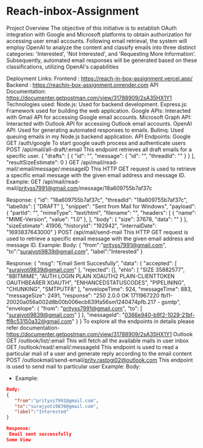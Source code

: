 # Reach-inbox-Assignment
Project Overview
The objective of this initiative is to establish OAuth integration with Google and Microsoft platforms to obtain authorization for accessing user email accounts. Following email retrieval, the system will employ OpenAI to analyze the content and classify emails into three distinct categories: 'Interested', 'Not Interested', and 'Requesting More Information'. Subsequently, automated email responses will be generated based on these classifications, utilizing OpenAI's capabilities

Deployment Links:
Frontend : https://reach-in-box-assignment.vercel.app/
Backend : https://reachin-box-assignment.onrender.com
API Documentation: https://documenter.getpostman.com/view/31788909/2sA35HX1Y1
Technologies used:
Node.js: Used for backend development.
Express.js: Framework used for building the web application.
Google APIs: Interacted with Gmail API for accessing Google email accounts.
Microsoft Graph API: Interacted with Outlook API for accessing Outlook email accounts.
OpenAI API: Used for generating automated responses to emails.
Bullmq: Used queuing emails in my Node.js backend application.
API Endpoints:
Google
GET /auth/google
To start google oauth process and authenticate users
POST /api/mail/all-draft/:email
This endpoint retrieves all draft emails for a specific user.
{
    "drafts": [
        {
            "id": "",
            "message": {
                "id": "",
                "threadId": ""
            }
        }
    ],
    "resultSizeEstimate": 0
}
GET /api/mail/read-mail/:email/message/:messageID
This HTTP GET request is used to retrieve a specific email message with the given email address and message ID.
Example:
GET /api/mail/read-mail/prityss7991@gmail.com/message/18a609755b7af37c

Response:
{
    "id": "18a609755b7af37c",
    "threadId": "18a609755b7af37c",
    "labelIds": [
        "DRAFT"
    ],
    "snippet": "Sent from Mail for Windows",
    "payload": {
        "partId": "",
        "mimeType": "text/html",
        "filename": "",
        "headers": [
            {
                "name": "MIME-Version",
                "value": "1.0"
            },
        ],
        "body": {
            "size": 37678,
            "data": ""
        }
    },
    "sizeEstimate": 41906,
    "historyId": "192942",
    "internalDate": "1693837643000"
}
POST /api/mail/send-mail
This HTTP GET request is used to retrieve a specific email message with the given email address and message ID.
Example:
Body:
{
   "from":"prityss7991@gmail.com",
   "to":"surajyoti9839@gmail.com",
   "label":"Interested"
}

Response:
{
    "msg": "Email Sent Succesfully",
    "data": {
        "accepted": [
            "surajyoti9839@gmail.com"
        ],
        "rejected": [],
        "ehlo": [
            "SIZE 35882577",
            "8BITMIME",
            "AUTH LOGIN PLAIN XOAUTH2 PLAIN-CLIENTTOKEN OAUTHBEARER XOAUTH",
            "ENHANCEDSTATUSCODES",
            "PIPELINING",
            "CHUNKING",
            "SMTPUTF8"
        ],
        "envelopeTime": 924,
        "messageTime": 883,
        "messageSize": 2491,
        "response": "250 2.0.0 OK  1711967220 fb11-20020a056a002d8b00b006ecb639fa56sm1240474pfb.217 - gsmtp",
        "envelope": {
            "from": "prityss7991@gmail.com",
            "to": [
                "surajyoti9839@gmail.com"
            ]
        },
        "messageId": "<0366e940-b9f2-1029-21bf-ff8c53150a32@gmail.com>"
    }
}
To explore all the endpoints in details please refer documentation- https://documenter.getpostman.com/view/31788909/2sA35HX1Y1
Outlook
GET /outlook/list/:email
This will fetch all the available mails in user inbox
GET /outlook/read/:email/:messageId
This endpoint is used to read a particular mail of a user and generate reply according to the email content
POST /outlookmail/send-email/prity.rastogi02@outlook.com
This endpoint is used to send mail to particular user
Example:
Body:
 - Example:
```json
Body:
{
   "from":"prityss7991@gmail.com",
   "to":"surajyoti9839@gmail.com",
   "label":"Interested"
}

Response:
 Email sent successfully
Some View




